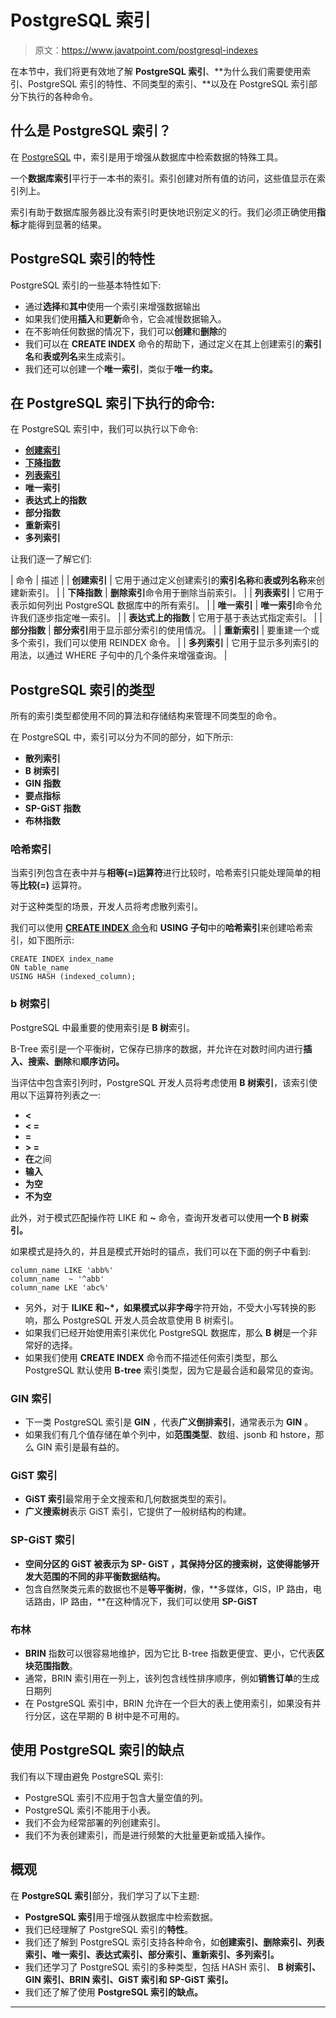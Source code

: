 # PostgreSQL 索引

> 原文：<https://www.javatpoint.com/postgresql-indexes>

在本节中，我们将更有效地了解 **PostgreSQL 索引**、**为什么我们需要使用索引、PostgreSQL 索引的特性、不同类型的索引、**以及在 PostgreSQL 索引部分下执行的各种命令。

## 什么是 PostgreSQL 索引？

在 [PostgreSQL](https://www.javatpoint.com/postgresql-tutorial) 中，索引是用于增强从数据库中检索数据的特殊工具。

一个**数据库索引**平行于一本书的索引。索引创建对所有值的访问，这些值显示在索引列上。

索引有助于数据库服务器比没有索引时更快地识别定义的行。我们必须正确使用**指标**才能得到显著的结果。

## PostgreSQL 索引的特性

PostgreSQL 索引的一些基本特性如下:

*   通过**选择**和**其中**使用一个索引来增强数据输出
*   如果我们使用**插入**和**更新**命令，它会减慢数据输入。
*   在不影响任何数据的情况下，我们可以**创建**和**删除**的
*   我们可以在 **CREATE INDEX** 命令的帮助下，通过定义在其上创建索引的**索引名**和**表或列名**来生成索引。
*   我们还可以创建一个**唯一索引**，类似于**唯一约束。**

## 在 PostgreSQL 索引下执行的命令:

在 PostgreSQL 索引中，我们可以执行以下命令:

*   **[创建索引](postgresql-create-index)**
*   **[下降指数](postgresql-drop-index)**
*   **[列表索引](postgresql-list-indexes)**
*   **唯一索引**
*   **表达式上的指数**
*   **部分指数**
*   **重新索引**
*   **多列索引**

让我们逐一了解它们:

| 命令 | 描述 |
| **创建索引** | 它用于通过定义创建索引的**索引名称**和**表或列名称**来创建新索引。 |
| **下降指数** | **删除索引**命令用于删除当前索引。 |
| **列表索引** | 它用于表示如何列出 PostgreSQL 数据库中的所有索引。 |
| **唯一索引** | **唯一索引**命令允许我们逐步指定唯一索引。 |
| **表达式上的指数** | 它用于基于表达式指定索引。 |
| **部分指数** | **部分索引**用于显示部分索引的使用情况。 |
| **重新索引** | 要重建一个或多个索引，我们可以使用 REINDEX 命令。 |
| **多列索引** | 它用于显示多列索引的用法，以通过 WHERE 子句中的几个条件来增强查询。 |

## PostgreSQL 索引的类型

所有的索引类型都使用不同的算法和存储结构来管理不同类型的命令。

在 PostgreSQL 中，索引可以分为不同的部分，如下所示:

*   **散列索引**
*   **B 树索引**
*   **GIN 指数**
*   **要点指标**
*   **SP-GiST 指数**
*   **布林指数**

### 哈希索引

当索引列包含在表中并与**相等(=)运算符**进行比较时，哈希索引只能处理简单的相等**比较(=)** 运算符。

对于这种类型的场景，开发人员将考虑散列索引。

我们可以使用 [**CREATE INDEX** 命令](postgresql-create-index)和 **USING 子句**中的**哈希索引**来创建哈希索引，如下图所示:

```
CREATE INDEX index_name 
ON table_name 
USING HASH (indexed_column);

```

### b 树索引

PostgreSQL 中最重要的使用索引是 **B 树**索引。

B-Tree 索引是一个平衡树，它保存已排序的数据，并允许在对数时间内进行**插入、搜索、删除**和**顺序访问。**

当评估中包含索引列时，PostgreSQL 开发人员将考虑使用 **B 树索引**，该索引使用以下运算符列表之一:

*   **<**
*   **< =**
*   **=**
*   **> =**
*   **在**之间
*   **输入**
*   **为空**
*   **不为空**

此外，对于模式匹配操作符 LIKE 和 **~** 命令，查询开发者可以使用**一个 B 树索引。**

如果模式是持久的，并且是模式开始时的锚点，我们可以在下面的例子中看到:

```
column_name LIKE 'abb%' 
column_name  ~ '^abb'
column_name LKE 'abc%' 

```

*   另外，对于 **ILIKE 和~*，**如果模式以**非字母**字符开始，不受大小写转换的影响，那么 PostgreSQL 开发人员会故意使用 B 树索引。
*   如果我们已经开始使用索引来优化 PostgreSQL 数据库，那么 **B 树**是一个非常好的选择。
*   如果我们使用 **CREATE INDEX** 命令而不描述任何索引类型，那么 PostgreSQL 默认使用 **B-tree** 索引类型，因为它是最合适和最常见的查询。

### GIN 索引

*   下一类 PostgreSQL 索引是 **GIN** ，代表**广义倒排索引**，通常表示为 **GIN** 。
*   如果我们有几个值存储在单个列中，如**范围类型**、数组、jsonb 和 hstore，那么 GIN 索引是最有益的。

### GiST 索引

*   **GiST 索引**最常用于全文搜索和几何数据类型的索引。
*   **广义搜索树**表示 GiST 索引，它提供了一般树结构的构建。

### SP-GiST 索引

*   **空间分区的 GiST 被表示为 **SP- GiST** ，其保持分区的搜索树，这使得能够开发大范围的不同的非平衡数据结构。**
*   包含自然聚类元素的数据也不是**等平衡树**，像，**多媒体，GIS，IP 路由，电话路由，IP 路由，**在这种情况下，我们可以使用 **SP-GiST**

### 布林

*   **BRIN** 指数可以很容易地维护，因为它比 B-tree 指数更便宜、更小，它代表**区块范围指数**。
*   通常，BRIN 索引用在一列上，该列包含线性排序顺序，例如**销售订单**的生成日期列
*   在 PostgreSQL 索引中，BRIN 允许在一个巨大的表上使用索引，如果没有并行分区，这在早期的 B 树中是不可用的。

## 使用 PostgreSQL 索引的缺点

我们有以下理由避免 PostgreSQL 索引:

*   PostgreSQL 索引不应用于包含大量空值的列。
*   PostgreSQL 索引不能用于小表。
*   我们不会为经常部署的列创建索引。
*   我们不为表创建索引，而是进行频繁的大批量更新或插入操作。

## 概观

在 **PostgreSQL 索引**部分，我们学习了以下主题:

*   **PostgreSQL 索引**用于增强从数据库中检索数据。
*   我们已经理解了 PostgreSQL 索引的**特性**。
*   我们还了解到 PostgreSQL 索引支持各种命令，如**创建索引、删除索引、列表索引、唯一索引、表达式索引、部分索引、重新索引、多列索引。**
*   我们还学习了 PostgreSQL 索引的多种类型，包括 HASH 索引、 **B 树索引、GIN 索引、BRIN 索引、GiST 索引和 SP-GiST 索引。**
*   我们还了解了使用 **PostgreSQL 索引的缺点。**

* * *